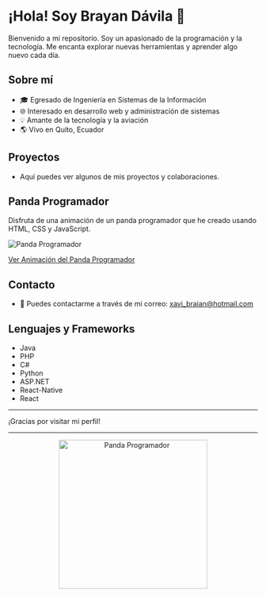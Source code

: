 # ¡Hola! Soy Brayan Dávila 👋

Bienvenido a mi repositorio. Soy un apasionado de la programación y la tecnología. Me encanta explorar nuevas herramientas y aprender algo nuevo cada día.

## Sobre mí
- 🎓 Egresado de Ingeniería en Sistemas de la Información
- 🌐 Interesado en desarrollo web y administración de sistemas
- 💡 Amante de la tecnología y la aviación
- 🌎 Vivo en Quito, Ecuador

## Proyectos
- Aquí puedes ver algunos de mis proyectos y colaboraciones.

## Panda Programador
Disfruta de una animación de un panda programador que he creado usando HTML, CSS y JavaScript.

![Panda Programador](./assets/panda-programador.gif)

[Ver Animación del Panda Programador](./panda-programador.html)

## Contacto
- 📧 Puedes contactarme a través de mi correo: [xavi_braian@hotmail.com](mailto:xavi_braian@hotmail.com)

## Lenguajes y Frameworks
- Java
- PHP
- C#
- Python
- ASP.NET
- React-Native
- React
---

¡Gracias por visitar mi perfil!

---

<div align="center">
    <img src="./assets/panda-programador.gif" alt="Panda Programador" width="300"/>
</div>
